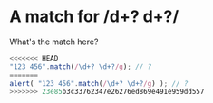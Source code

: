 # A match for /d+? d+?/

What's the match here?

```js
<<<<<<< HEAD
"123 456".match(/\d+? \d+?/g); // ?
=======
alert( "123 456".match(/\d+? \d+?/g) ); // ?
>>>>>>> 23e85b3c33762347e26276ed869e491e959dd557
```

